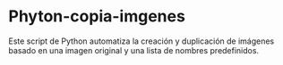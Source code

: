 # Phyton-copia-imgenes
Este script de Python automatiza la creación y duplicación de imágenes basado en una imagen original y una lista de nombres predefinidos.
